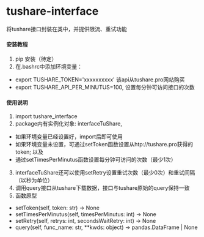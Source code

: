 # tushare-interface
将tushare接口封装在类中，并提供限流、重试功能

#### 安装教程
1.  pip 安装（待定）
2.  在.bashrc中添加环境变量：
-   export TUSHARE_TOKEN='xxxxxxxxxx'  该api从tushare.pro网站购买
-   export TUSHARE_API_PER_MINUTUS=100, 设置每分钟可访问接口的次数

#### 使用说明

1.  import tushare_interface
2.  package内有实例化对象: interfaceTuShare, 
-   如果环境变量已经设置好，import后即可使用
-   如果环境变量未设置，可通过setToken函数设置从htp://tushare.pro获得的token; 以及
-   通过setTimesPerMinutus函数设置每分钟可访问的次数（最少1次）
3.  interfaceTuShare还可以使用setRetry设置重试次数（最少0次）和重试间隔（以秒为单位）
4.  调用query接口从tushare下载数据，接口与tushare原始的query保持一致
5.  函数原型
-   setToken(self, token: str) -> None
-   setTimesPerMinutus(self, timesPerMinutus: int) -> None
-   setRetry(self, retrys: int, secondsWaitRetry: int) -> None
-   query(self, func_name: str, **kwds: object) -> pandas.DataFrame | None
